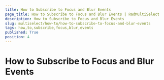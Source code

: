 ```yaml
---
title: How to Subscribe to Focus and Blur Events
page_title: How to Subscribe to Focus and Blur Events | RadMultiSelect for ASP.NET AJAX Documentation
description: How to Subscribe to Focus and Blur Events
slug: multiselect/how-to/how-to-subscribe-to-focus-and-blur-events
tags: how,to,subscribe,focus,blur,events
published: True
position: 4
---
```


# How to Subscribe to Focus and Blur Events



